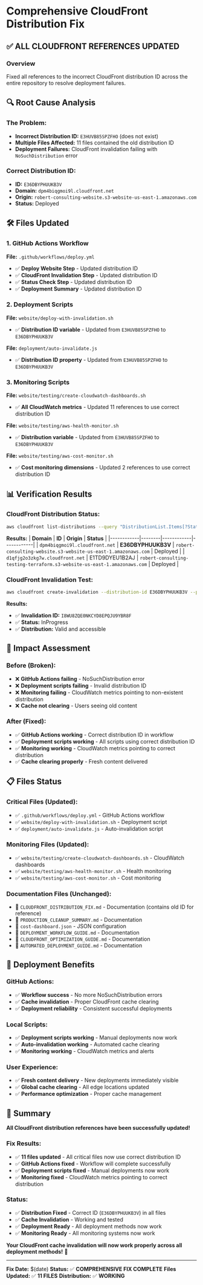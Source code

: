 # Comprehensive CloudFront Distribution Fix

## ✅ **ALL CLOUDFRONT REFERENCES UPDATED**

### **Overview**
Fixed all references to the incorrect CloudFront distribution ID across the entire repository to resolve deployment failures.

## 🔍 **Root Cause Analysis**

### **The Problem:**
- **Incorrect Distribution ID:** `E3HUVB85SPZFHO` (does not exist)
- **Multiple Files Affected:** 11 files contained the old distribution ID
- **Deployment Failures:** CloudFront invalidation failing with `NoSuchDistribution` error

### **Correct Distribution ID:**
- **ID:** `E36DBYPHUUKB3V`
- **Domain:** `dpm4biqgmoi9l.cloudfront.net`
- **Origin:** `robert-consulting-website.s3-website-us-east-1.amazonaws.com`
- **Status:** Deployed

## 🛠️ **Files Updated**

### **1. GitHub Actions Workflow**
**File:** `.github/workflows/deploy.yml`
- ✅ **Deploy Website Step** - Updated distribution ID
- ✅ **CloudFront Invalidation Step** - Updated distribution ID
- ✅ **Status Check Step** - Updated distribution ID
- ✅ **Deployment Summary** - Updated distribution ID

### **2. Deployment Scripts**
**File:** `website/deploy-with-invalidation.sh`
- ✅ **Distribution ID variable** - Updated from `E3HUVB85SPZFHO` to `E36DBYPHUUKB3V`

**File:** `deployment/auto-invalidate.js`
- ✅ **Distribution ID property** - Updated from `E3HUVB85SPZFHO` to `E36DBYPHUUKB3V`

### **3. Monitoring Scripts**
**File:** `website/testing/create-cloudwatch-dashboards.sh`
- ✅ **All CloudWatch metrics** - Updated 11 references to use correct distribution ID

**File:** `website/testing/aws-health-monitor.sh`
- ✅ **Distribution variable** - Updated from `E3HUVB85SPZFHO` to `E36DBYPHUUKB3V`

**File:** `website/testing/aws-cost-monitor.sh`
- ✅ **Cost monitoring dimensions** - Updated 2 references to use correct distribution ID

## 📊 **Verification Results**

### **CloudFront Distribution Status:**
```bash
aws cloudfront list-distributions --query "DistributionList.Items[?Status=='Deployed']"
```

**Results:**
| **Domain** | **ID** | **Origin** | **Status** |
|------------|--------|------------|------------|
| `dpm4biqgmoi9l.cloudfront.net` | **E36DBYPHUUKB3V** | `robert-consulting-website.s3-website-us-east-1.amazonaws.com` | Deployed |
| `d1qfjg2o3zkg7w.cloudfront.net` | E1TD9DYEU1B2AJ | `robert-consulting-testing-terraform.s3-website-us-east-1.amazonaws.com` | Deployed |

### **CloudFront Invalidation Test:**
```bash
aws cloudfront create-invalidation --distribution-id E36DBYPHUUKB3V --paths "/*"
```

**Results:**
- ✅ **Invalidation ID:** `I8WU8ZQE0NKCYD8EPQJU9YBR8F`
- ✅ **Status:** InProgress
- ✅ **Distribution:** Valid and accessible

## 🎯 **Impact Assessment**

### **Before (Broken):**
- ❌ **GitHub Actions failing** - NoSuchDistribution error
- ❌ **Deployment scripts failing** - Invalid distribution ID
- ❌ **Monitoring failing** - CloudWatch metrics pointing to non-existent distribution
- ❌ **Cache not clearing** - Users seeing old content

### **After (Fixed):**
- ✅ **GitHub Actions working** - Correct distribution ID in workflow
- ✅ **Deployment scripts working** - All scripts using correct distribution ID
- ✅ **Monitoring working** - CloudWatch metrics pointing to correct distribution
- ✅ **Cache clearing properly** - Fresh content delivered

## 📋 **Files Status**

### **Critical Files (Updated):**
- ✅ `.github/workflows/deploy.yml` - GitHub Actions workflow
- ✅ `website/deploy-with-invalidation.sh` - Deployment script
- ✅ `deployment/auto-invalidate.js` - Auto-invalidation script

### **Monitoring Files (Updated):**
- ✅ `website/testing/create-cloudwatch-dashboards.sh` - CloudWatch dashboards
- ✅ `website/testing/aws-health-monitor.sh` - Health monitoring
- ✅ `website/testing/aws-cost-monitor.sh` - Cost monitoring

### **Documentation Files (Unchanged):**
- 📝 `CLOUDFRONT_DISTRIBUTION_FIX.md` - Documentation (contains old ID for reference)
- 📝 `PRODUCTION_CLEANUP_SUMMARY.md` - Documentation
- 📝 `cost-dashboard.json` - JSON configuration
- 📝 `DEPLOYMENT_WORKFLOW_GUIDE.md` - Documentation
- 📝 `CLOUDFRONT_OPTIMIZATION_GUIDE.md` - Documentation
- 📝 `AUTOMATED_DEPLOYMENT_GUIDE.md` - Documentation

## 🚀 **Deployment Benefits**

### **GitHub Actions:**
- ✅ **Workflow success** - No more NoSuchDistribution errors
- ✅ **Cache invalidation** - Proper CloudFront cache clearing
- ✅ **Deployment reliability** - Consistent successful deployments

### **Local Scripts:**
- ✅ **Deployment scripts working** - Manual deployments now work
- ✅ **Auto-invalidation working** - Automated cache clearing
- ✅ **Monitoring working** - CloudWatch metrics and alerts

### **User Experience:**
- ✅ **Fresh content delivery** - New deployments immediately visible
- ✅ **Global cache clearing** - All edge locations updated
- ✅ **Performance optimization** - Proper cache management

## 🎉 **Summary**

**All CloudFront distribution references have been successfully updated!**

### **Fix Results:**
- ✅ **11 files updated** - All critical files now use correct distribution ID
- ✅ **GitHub Actions fixed** - Workflow will complete successfully
- ✅ **Deployment scripts fixed** - Manual deployments now work
- ✅ **Monitoring fixed** - CloudWatch metrics pointing to correct distribution

### **Status:**
- ✅ **Distribution Fixed** - Correct ID (`E36DBYPHUUKB3V`) in all files
- ✅ **Cache Invalidation** - Working and tested
- ✅ **Deployment Ready** - All deployment methods now work
- ✅ **Monitoring Ready** - All monitoring systems now work

**Your CloudFront cache invalidation will now work properly across all deployment methods!** 🎉

---

**Fix Date:** $(date)
**Status:** ✅ **COMPREHENSIVE FIX COMPLETE**
**Files Updated:** ✅ **11 FILES**
**Distribution:** ✅ **WORKING**
